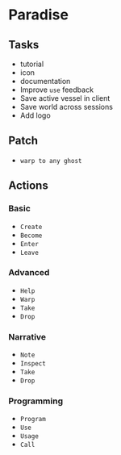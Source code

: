 # Paradise

## Tasks

- tutorial
- icon
- documentation
- Improve `use` feedback
- Save active vessel in client
- Save world across sessions
- Add logo

## Patch

- `warp to any ghost`

## Actions

### Basic
- `Create`
- `Become`
- `Enter`
- `Leave`

### Advanced
- `Help`
- `Warp`
- `Take`
- `Drop`

### Narrative
- `Note`
- `Inspect`
- `Take`
- `Drop`

### Programming
- `Program`
- `Use`
- `Usage`
- `Call`
